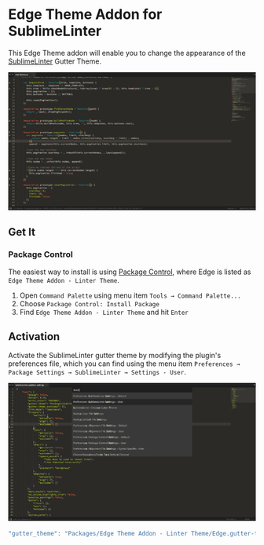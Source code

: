 # Edge Theme Addon for SublimeLinter

This Edge Theme addon will enable you to change the appearance of the [SublimeLinter][linter] Gutter Theme.

![Edge Sublime Linter Theme][img-linter]

## Get It

### Package Control

The easiest way to install is using [Package Control][pc], where Edge is listed as `Edge Theme Addon - Linter Theme`.

1. Open `Command Palette` using menu item `Tools → Command Palette...`
2. Choose `Package Control: Install Package`
3. Find `Edge Theme Addon - Linter Theme` and hit `Enter`

## Activation

Activate the SublimeLinter gutter theme by modifying the plugin's preferences file, which you can find using the menu item `Preferences → Package Settings → SublimeLinter → Settings - User`.

![SublimeLinter Theme Activation][img-linter-activation]

```js
"gutter_theme": "Packages/Edge Theme Addon - Linter Theme/Edge.gutter-theme",
```

<!-- Links -->

[pc]: https://sublime.wbond.net
[releases]: https://github.com/tricinel/edge-theme-addon-linter/releases
[linter]: https://github.com/SublimeLinter/SublimeLinter3

<!-- Images -->

[img-linter]: https://raw.githubusercontent.com/tricinel/edge-theme-addon-linter-theme/master/assets/edge-theme-addon-linter-theme-preview.png
[img-linter-activation]: https://raw.githubusercontent.com/tricinel/edge-theme-addon-linter-theme/master/assets/linter-theme-activation.png